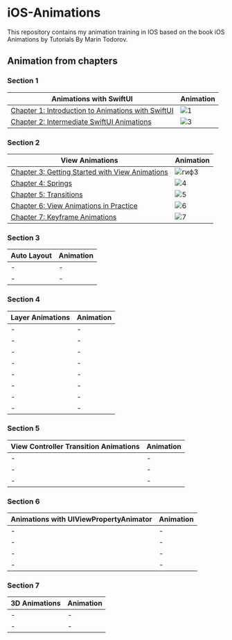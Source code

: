 # iOS-Animations

This repository contains my animation training in IOS based on the book iOS Animations by Tutorials
By Marin Todorov.

## Animation from chapters
### Section 1
| Animations with SwiftUI | Animation | 
| ------------- | ------------- | 
| [ Chapter 1: Introduction to Animations with SwiftUI ](https://github.com/egorskikh/iOS-Animations/tree/main/1.%20Animations%20with%20SwiftUI/1.%20Animations%20with%20SwiftUI/starter) | ![1](https://user-images.githubusercontent.com/60622982/116818663-401b8200-ab75-11eb-8225-ae41b5626494.gif)| 
| [ Chapter 2: Intermediate SwiftUI Animations ](https://github.com/egorskikh/iOS-Animations/tree/main/1.%20Animations%20with%20SwiftUI/2.%20Intermediate%20SwiftUI%20Animations/starter) | ![3](https://user-images.githubusercontent.com/60622982/116818778-c3d56e80-ab75-11eb-870c-8f0a520e6d2e.gif) |

### Section 2
| View Animations  | Animation | 
| ------------- | ------------- | 
| [ Chapter 3: Getting Started with View Animations ](https://github.com/egorskikh/iOS-Animations/tree/main/2.%20View%20Animations/3.%20Getting%20Started%20with%20View%20Animations/starter) | ![гиф3](https://user-images.githubusercontent.com/60622982/116818340-95569400-ab73-11eb-8fee-a9ff0c85e073.gif) | 
| [ Chapter 4: Springs ](https://github.com/egorskikh/iOS-Animations/tree/main/2.%20View%20Animations/4.%20Springs/starter) | ![4](https://user-images.githubusercontent.com/60622982/116911011-0159fa80-ac4f-11eb-8166-56d6b71659b5.gif) |
| [ Chapter 5: Transitions](https://github.com/egorskikh/iOS-Animations/tree/main/2.%20View%20Animations/5.%20Transitions/starter) | ![5](https://user-images.githubusercontent.com/60622982/116919333-cad5ad00-ac59-11eb-9e0c-3bdf75fd26bf.gif) | 
| [ Chapter 6: View Animations in Practice ](https://github.com/egorskikh/iOS-Animations/tree/main/2.%20View%20Animations/6.%20View%20Animations%20in%20Practice/starter) | ![6](https://user-images.githubusercontent.com/60622982/117006994-c3fa7900-acf1-11eb-90d9-fc4230738009.gif) |
| [ Chapter 7: Keyframe Animations ](https://github.com/egorskikh/iOS-Animations/tree/main/2.%20View%20Animations/7.%20Keyframe%20Animations/starter) | ![7](https://user-images.githubusercontent.com/60622982/117275546-d0541280-ae66-11eb-90c3-b945b0f0e2b1.gif) | 


### Section 3
| Auto Layout | Animation | 
| ------------- | ------------- | 
| - | - | 
| - | - |

### Section 4
| Layer Animations  | Animation | 
| ------------- | ------------- | 
| - | - | 
| - | - |
| - | - | 
| - | - |
| - | - | 
| - | - |
| - | - | 
| - | - |

### Section 5
| View Controller Transition Animations | Animation | 
| ------------- | ------------- | 
| - | - | 
| - | - |
| - | - | 


### Section 6
| Animations with UIViewPropertyAnimator  | Animation | 
| ------------- | ------------- | 
| - | - | 
| - | - |
| - | - | 
| - | - |

### Section 7
| 3D Animations  | Animation | 
| ------------- | ------------- | 
| - | - | 
| - | - |
